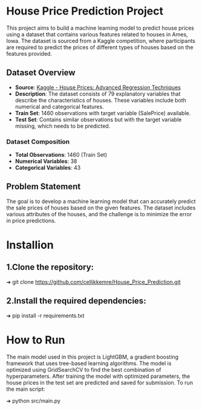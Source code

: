 # House Price Prediction Project

This project aims to build a machine learning model to predict house prices using a dataset that contains various features related to houses in Ames, Iowa. The dataset is sourced from a Kaggle competition, where participants are required to predict the prices of different types of houses based on the features provided.

## Dataset Overview

- **Source**: [Kaggle - House Prices: Advanced Regression Techniques](https://www.kaggle.com/competitions/house-prices-advanced-regression-techniques/overview/evaluation)
- **Description**: The dataset consists of 79 explanatory variables that describe the characteristics of houses. These variables include both numerical and categorical features.
- **Train Set**: 1460 observations with target variable (SalePrice) available.
- **Test Set**: Contains similar observations but with the target variable missing, which needs to be predicted.

### Dataset Composition

- **Total Observations**: 1460 (Train Set)
- **Numerical Variables**: 38
- **Categorical Variables**: 43

## Problem Statement

The goal is to develop a machine learning model that can accurately predict the sale prices of houses based on the given features. The dataset includes various attributes of the houses, and the challenge is to minimize the error in price predictions.

# Installion
## 1.Clone the repository:

➜ git clone https://github.com/cellikkemre/House_Price_Prediction.git

## 2.Install the required dependencies:
➜ pip install -r requirements.txt


# How to Run
The main model used in this project is LightGBM, a gradient boosting framework that uses tree-based learning algorithms. The model is optimized using GridSearchCV to find the best combination of hyperparameters. After training the model with optimized parameters, the house prices in the test set are predicted and saved for submission.
To run the main script:

➜ python src/main.py
